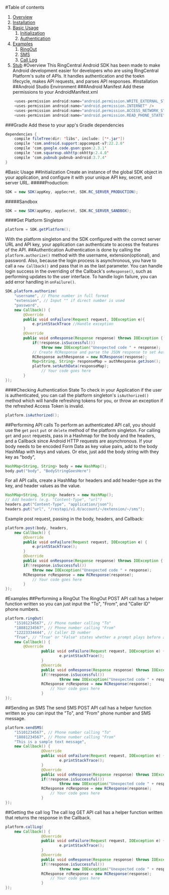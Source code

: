 #Table of contents

1. [Overview](#overview)
2. [Installation](#installation)
3. [Basic Usage](#basic-usage)
	1. [Initialization](##initialization)
	2. [Authentication](##authentication)
4. [Examples](#examples)
	1. [RingOut](##performing-a-ringout)
	2. [SMS](##sending-an-sms)
	3. [Call Log](##getting-the-call-log)
5. [Stub](#stub)
#Overview
This RingCentral Android SDK has been made to make Android development easier for developers who are using RingCentral Platform's suite of APIs. It handles authentication and the toekn lifecycle, makes API requests, and parses API responses.
#Installation
##Android Studio Environment
###Android Manifest
Add these permissions to your AndroidManifest.xml
```java
    <uses-permission android:name="android.permission.WRITE_EXTERNAL_STORAGE" />
    <uses-permission android:name="android.permission.INTERNET" />
    <uses-permission android:name="android.permission.ACCESS_NETWORK_STATE" />
    <uses-permission android:name="android.permission.READ_PHONE_STATE" />
```
###Gradle
Add these to your app's Gradle dependencies
```java
dependencies {
    compile fileTree(dir: 'libs', include: ['*.jar'])
    compile 'com.android.support:appcompat-v7:22.2.0'
    compile 'com.google.code.gson:gson:2.3.1'
    compile 'com.squareup.okhttp:okhttp:2.4.0'
    compile 'com.pubnub:pubnub-android:3.7.4'
}
```
#Basic Usage
##Initialization
Create an instance of the global SDK object in your application, and configure it with your unique API key, secret, and server URL.
#####Production:
```java
SDK = new SDK(appKey, appSecret, SDK.RC_SERVER_PRODUCTION);
```
#####Sandbox
```java
SDK = new SDK(appKey, appSecret, SDK.RC_SERVER_SANDBOX);
```
####Get Platform Singleton
```java
platform = SDK.getPlatform();
```
With the platform singleton and the SDK configured with the correct server URL and API key, your application can authenticate to access the features of the API.
##Authentication
Authentication is done by calling the `platform.authorize()` method with the username, extension(optional), and password. Also, because the login process is asynchronous, you have to call a `new Callback()` and pass that in as the last parameter. You can handle login success in the overriding of the Callback's `onResponse()`, such as performing updates to the user interface. To handle login failure, you can add error handling in `onFailure()`.
```java
SDK.platform.authorize(
	"username", // Phone number in full format
 	"extension", // Input "" if direct number is used
	"password",
	new Callback() {
		@Override
		public void onFailure(Request request, IOException e){
			e.printStackTrace //Handle exception
		} 
		@Override
		public void onResponse(Response response) throws IOException {
			if(!response.isSuccessful())
				throw new IOException("Unexpected code " + response);
			// Create RCResponse and parse the JSON response to set Auth data
			RCResponse authResponse = new RCResponse(response);
			Map<String, String> responseMap = authResponse.getJson();
			platform.setAuthData(responseMap);
            	// Your code goes here
		}
});
``` 
####Checking Authentication State
To check in your Application if the user is authenticated, you can call the platform singleton's `isAuthorized()` method which will handle refreshing tokens for you, or throw an exception if the refreshed Access Token is invalid.
```java
platform.isAuthorized();
```
##Performing API calls
To perform an authenticated API call, you should use the `get` `post` `put` or `delete` method of the platform singleton. For calling `get` and `post` requests, pass in a Hashmap for the body and the headers, and a Callback since Android HTTP requests are asynchronous. If your body needs to be encoded Form Data as key value pairs, add to the body HashMap with keys and values. Or else, just add the body string with they key as "body", 
```java
HashMap<String, String> body = new HashMap();
body.put("body", "BodyStringGoesHere")
```
For all API calls, create a HashMap for headers and add header-type 
as the key, and header values as the value.
```java
HashMap<String, String> headers = new HashMap();
// Add headers (e.g. "Content-Type", "url") 
headers.put("Content-Type", "application/json");
headers.put("url", "/restapi/v1.0/account/~/extension/~/sms");
```
Example post request, passing in the body, headers, and Callback: 
```java
platform.post(body, headers,
	new Callback() {
		@Override
		public void onFailure(Request request, IOException e) {
			e.printStackTrace();
		}
		@Override
		public void onResponse(Response response) throws IOException {
		if(!response.isSuccessful())
			throw new IOException("Unexpected code " + response);
		RCResponse rcResponse = new RCResponse(response);
			// Your code goes here
		}
});
```
#Examples
##Performing a RingOut
The RingOut POST API call has a helper function written so you can just input the "To", "From", and "Caller ID" phone numbers.
```java
platform.ringOut(
	"15101234567", // Phone number calling "To"
	"18881234567", // Phone number calling "From"
	"12223334444", // Caller ID number
	"True", // "True" or "False" states whether a prompt plays before a call
	new Callback() {
		@Override
                public void onFailure(Request request, IOException e) {
                        e.printStackTrace();
                }
                @Override
                public void onResponse(Response response) throws IOException {
                if(!response.isSuccessful())
                        throw new IOException("Unexpected code " + response);
        		RCResponse rcResponse = new RCResponse(response);
        	      	// Your code goes here
                }
});	
```
##Sending an SMS
The send SMS POST API call has a helper function written so you can input the "To", and "From" phone number and SMS message.
```java
platform.sendSMS(
	"15101234567", // Phone number calling "To"
	"18881234567", // Phone number calling "From"
	"This is a sample text message",
	new Callback() {
                @Override
                public void onFailure(Request request, IOException e) {
                        e.printStackTrace();
                }
                @Override
                public void onResponse(Response response) throws IOException {
                if(!response.isSuccessful())
                        throw new IOException("Unexpected code " + response);
                RCResponse rcResponse = new RCResponse(response);                       
                	// Your code goes here
                }
});
```
##Getting the call log
The call log GET API call has a helper function written that returns the response in the Callback.
```java
platform.callLog(
	new Callback() {
                @Override
                public void onFailure(Request request, IOException e) {
                        e.printStackTrace();
                }
                @Override
                public void onResponse(Response response) throws IOException {
                if(!response.isSuccessful())
                        throw new IOException("Unexpected code " + response);
                RCResponse rcResponse = new RCResponse(response);                       
                	// Your code goes here
                }
});	
```	





